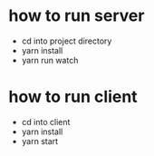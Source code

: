 # how to run server
- cd into project directory
- yarn install
- yarn run watch

# how to run client
- cd into client
- yarn install
- yarn start